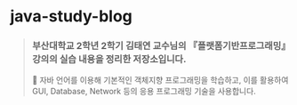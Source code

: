 # java-study-blog
> ### 부산대학교 2학년 2학기 김태연 교수님의 『플랫폼기반프로그래밍』 강의의 실습 내용을 정리한 저장소입니다.
> 📌 자바 언어를 이용해 기본적인 객체지향 프로그래밍을 학습하고, 이를 활용하여 GUI, Database, Network 등의 응용 프로그래밍 기술을 사용합니다.
